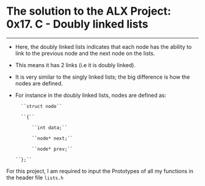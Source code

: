 # The solution to the ALX Project: 0x17. C - Doubly linked lists
----------

* Here, the doubly linked lists indicates that each node has the ability to link to the previous node and the next node on the lists.
* This means it has 2 links (i.e it is doubly linked).
* It is very similar to the singly linked lists; the big difference is how the nodes are defined.
* For instance in the doubly linked lists, nodes are defined as:
        
        ``struct node`` 
     
        ``{``
         
            ``int data;``
           
            ``node* next;``
           
            ``node* prev;``
      
      ``};``

For this project, I am required to input the Prototypes of all my functions in the header file ``lists.h``
